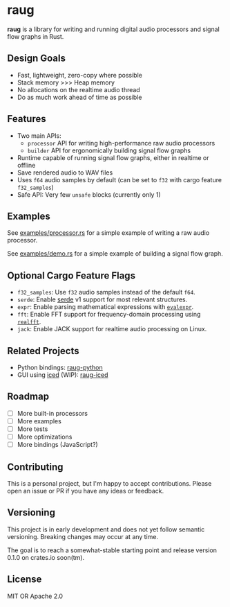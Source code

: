 # raug

**raug** is a library for writing and running digital audio processors and signal flow graphs in Rust.

## Design Goals

- Fast, lightweight, zero-copy where possible
- Stack memory >>> Heap memory
- No allocations on the realtime audio thread
- Do as much work ahead of time as possible

## Features

- Two main APIs:
  - `processor` API for writing high-performance raw audio processors
  - `builder` API for ergonomically building signal flow graphs
- Runtime capable of running signal flow graphs, either in realtime or offline
- Save rendered audio to WAV files
- Uses `f64` audio samples by default (can be set to `f32` with cargo feature `f32_samples`)
- Safe API: Very few `unsafe` blocks (currently only 1)

## Examples

See [examples/processor.rs](https://github.com/clstatham/raug/blob/master/examples/processor.rs) for a simple example of writing a raw audio processor.

See [examples/demo.rs](https://github.com/clstatham/raug/blob/master/examples/demo.rs) for a simple example of building a signal flow graph.

## Optional Cargo Feature Flags

- `f32_samples`: Use `f32` audio samples instead of the default `f64`.
- `serde`: Enable [serde](https://crates.io/crates/serde) v1 support for most relevant structures.
- `expr`: Enable parsing mathematical expressions with [`evalexpr`](https://crates.io/crates/evalexpr).
- `fft`: Enable FFT support for frequency-domain processing using [`realfft`](https://crates.io/crates/realfft).
- `jack`: Enable JACK support for realtime audio processing on Linux.

## Related Projects

- Python bindings: [raug-python](https://github.com/clstatham/raug-python)
- GUI using [iced](https://github.com/iced-rs/iced) (WIP): [raug-iced](https://github.com/clstatham/raug-iced)

## Roadmap

- [ ] More built-in processors
- [ ] More examples
- [ ] More tests
- [ ] More optimizations
- [ ] More bindings (JavaScript?)

## Contributing

This is a personal project, but I'm happy to accept contributions. Please open an issue or PR if you have any ideas or feedback.

## Versioning

This project is in early development and does not yet follow semantic versioning. Breaking changes may occur at any time.

The goal is to reach a somewhat-stable starting point and release version 0.1.0 on crates.io soon(tm).

## License

MIT OR Apache 2.0
